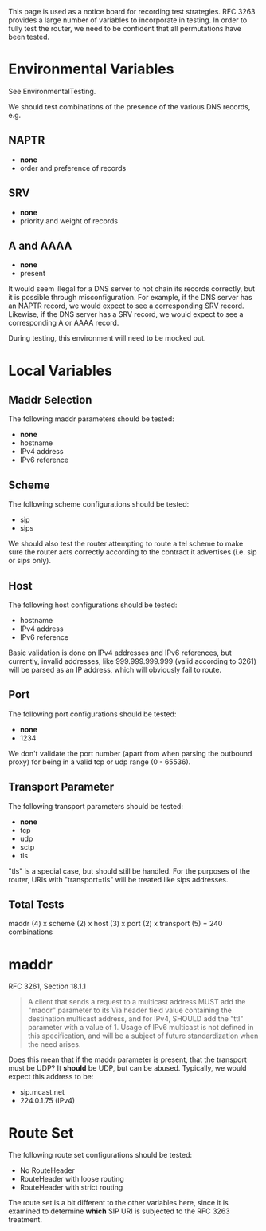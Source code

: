 This page is used as a notice board for recording test strategies.  RFC 3263 provides a large number of variables to incorporate in testing.  In order to fully test the router, we need to be confident that all permutations have been tested.

# Environmental Variables #

See EnvironmentalTesting.

We should test combinations of the presence of the various DNS records, e.g.

## NAPTR ##

  * **none**
  * order and preference of records

## SRV ##

  * **none**
  * priority and weight of records

## A and AAAA ##

  * **none**
  * present

It would seem illegal for a DNS server to not chain its records correctly, but it is possible through misconfiguration.  For example, if the DNS server has an NAPTR record, we would expect to see a corresponding SRV record.  Likewise, if the DNS server has a SRV record, we would expect to see a corresponding A or AAAA record.

During testing, this environment will need to be mocked out.

# Local Variables #

## Maddr Selection ##

The following maddr parameters should be tested:

  * **none**
  * hostname
  * IPv4 address
  * IPv6 reference

## Scheme ##

The following scheme configurations should be tested:

  * sip
  * sips

We should also test the router attempting to route a tel scheme to make sure the router acts correctly according to the contract it advertises (i.e. sip or sips only).

## Host ##

The following host configurations should be tested:

  * hostname
  * IPv4 address
  * IPv6 reference

Basic validation is done on IPv4 addresses and IPv6 references, but currently, invalid addresses, like 999.999.999.999 (valid according to 3261) will be parsed as an IP address, which will obviously fail to route.

## Port ##

The following port configurations should be tested:

  * **none**
  * 1234

We don't validate the port number (apart from when parsing the outbound proxy) for being in a valid tcp or udp range (0 - 65536).

## Transport Parameter ##

The following transport parameters should be tested:

  * **none**
  * tcp
  * udp
  * sctp
  * tls

"tls" is a special case, but should still be handled.  For the purposes of the router, URIs with "transport=tls" will be treated like sips addresses.

## Total Tests ##

maddr (4) x scheme (2) x host (3) x port (2) x transport (5) = 240 combinations

# maddr #

RFC 3261, Section 18.1.1

> A client that sends a request to a multicast address MUST add the "maddr" parameter to its Via header field value containing the destination multicast address, and for IPv4, SHOULD add the "ttl" parameter with a value of 1.  Usage of IPv6 multicast is not defined in this specification, and will be a subject of future standardization when the need arises.

Does this mean that if the maddr parameter is present, that the transport must be UDP?  It **should** be UDP, but can be abused.  Typically, we would expect this address to be:

  * sip.mcast.net
  * 224.0.1.75 (IPv4)

# Route Set #

The following route set configurations should be tested:

  * No RouteHeader
  * RouteHeader with loose routing
  * RouteHeader with strict routing

The route set is a bit different to the other variables here, since it is examined to determine **which** SIP URI is subjected to the RFC 3263 treatment.